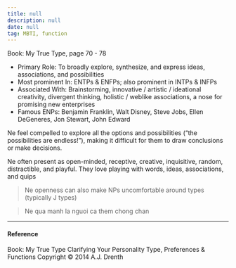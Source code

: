 ```yaml
---
title: null
description: null
date: null
tag: MBTI, function
---
```


Book: My True Type, page 70 - 78

- Primary Role: To broadly explore, synthesize, and express ideas, associations, and possibilities
- Most prominent In: ENTPs & ENFPs; also prominent in INTPs & INFPs
- Associated With: Brainstorming, innovative / artistic / ideational creativity, divergent thinking, holistic / weblike associations, a nose for promising new enterprises
- Famous ENPs: Benjamin Franklin, Walt Disney, Steve Jobs, Ellen DeGeneres, Jon Stewart, John Edward

Ne feel compelled to explore all the options and possibilities (“the possibilities are endless!”), making it difficult for them to draw conclusions or make decisions.

Ne often present as open-minded, receptive, creative, inquisitive, random, distractible, and playful. They love playing with words, ideas, associations, and quips

> Ne openness can also make NPs uncomfortable around types (typically J types)

> Ne qua manh la nguoi ca them chong chan

---

#### Reference

Book: My True Type Clarifying Your Personality Type, Preferences & Functions Copyright © 2014 A.J. Drenth
